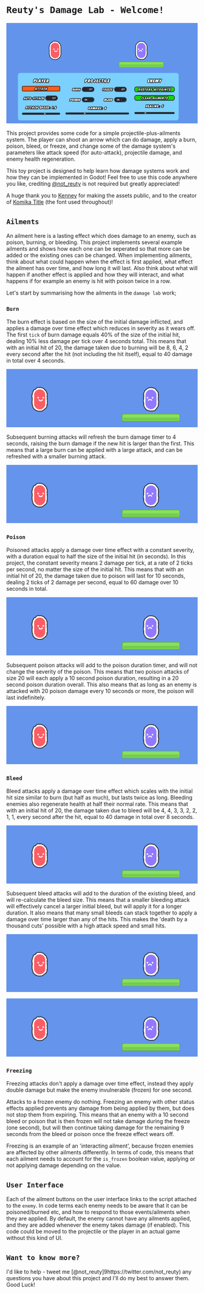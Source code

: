 # `Reuty's Damage Lab - Welcome!`

![](gifs/all.gif)

This project provides some code for a simple projectile-plus-ailments system. The player can shoot an arrow which can do damage, apply a burn, poison, bleed, or freeze, and change some of the damage system's parameters like attack speed (for auto-attack), projectile damage, and enemy health regeneration.

This toy project is designed to help learn how damage systems work and how they can be implemented in Godot! Feel free to use this code anywhere you like, crediting [@not_reuty](https://twitter.com/not_reuty) is not required but greatly appreciated!

A huge thank you to [Kenney](https://twitter.com/KenneyNL) for making the assets public, and to the creator of [Komika Title](https://www.dafont.com/komika-title.font) (the font used throughout)!

## `Ailments`
An ailment here is a lasting effect which does damage to an enemy, such as poison, burning, or bleeding. This project implements several example ailments and shows how each one can be seperated so that more can be added or the existing ones can be changed. When implementing ailments, think about what could happen when the effect is first applied, what effect the ailment has over time, and how long it will last. Also think about what will happen if another effect is applied and how they will interact, and what happens if for example an enemy is hit with poison twice in a row.

Let's start by summarising how the ailments in the `damage lab` work;

### `Burn`
The burn effect is based on the size of the initial damage inflicted, and applies a damage over time effect which reduces in severity as it wears off. The first `tick` of burn damage equals 40% of the size of the initial hit, dealing 10% less damage per tick over 4 seconds total. This means that with an initial hit of 20, the damage taken due to burning will be 8, 6, 4, 2 every second after the hit (not including the hit itself), equal to 40 damage in total over 4 seconds.

![](gifs/burn.gif)

Subsequent burning attacks will refresh the burn damage timer to 4 seconds, raising the burn damage if the new hit is larger than the first. This means that a large burn can be applied with a large attack, and can be refreshed with a smaller burning attack.

![](gifs/burn2.gif)

### `Poison`
Poisoned attacks apply a damage over time effect with a constant severity, with a duration equal to half the size of the initial hit (in seconds). In this project, the constant severity means 2 damage per tick, at a rate of 2 ticks per second, no matter the size of the initial hit. This means that with an initial hit of 20, the damage taken due to poison will last for 10 seconds, dealing 2 ticks of 2 damage per second, equal to 60 damage over 10 seconds in total.

![](gifs/poison.gif)

Subsequent poison attacks will add to the poison duration timer, and will not change the severity of the poison. This means that two poison attacks of size 20 will each apply a 10 second poison duration, resulting in a 20 second poison duration overall. This also means that as long as an enemy is attacked with 20 poison damage every 10 seconds or more, the poison will last indefinitely.

![](gifs/poison2.gif)

### `Bleed`
Bleed attacks apply a damage over time effect which scales with the initial hit size similar to burn (but half as much), but lasts twice as long. Bleeding enemies also regenerate health at half their normal rate. This means that with an initial hit of 20, the damage taken due to bleed will be 4, 4, 3, 3, 2, 2, 1, 1, every second after the hit, equal to 40 damage in total over 8 seconds. 

![](gifs/bleed.gif)

Subsequent bleed attacks will add to the duration of the existing bleed, and will re-calculate the bleed size. This means that a smaller bleeding attack will effectively cancel a larger initial bleed, but will apply it for a longer duration. It also means that many small bleeds can stack together to apply a damage over time larger than any of the hits. This makes the 'death by a thousand cuts' possible with a high attack speed and small hits.

![](gifs/bleed2.gif)

![](gifs/bleed3.gif)

### `Freezing`
Freezing attacks don't apply a damage over time effect, instead they apply double damage but make the enemy invulnerable (frozen) for one second.

Attacks to a frozen enemy do nothing. Freezing an enemy with other status effects applied prevents any damage from being applied by them, but does not stop them from expiring. This means that an enemy with a 10 second bleed or poison that is then frozen will not take damage during the freeze (one second), but will then continue taking damage for the remaining 9 seconds from the bleed or poison once the freeze effect wears off.

Freezing is an example of an 'interacting ailment', because frozen enemies are affected by other ailments differently. In terms of code, this means that each ailment needs to account for the `is_frozen` boolean value, applying or not applying damage depending on the value.

## `User Interface`
Each of the ailment buttons on the user interface links to the script attached to the `enemy`. In code terms each enemy needs to be aware that it can be poisoned/burned etc, and how to respond to those events/ailments when they are applied. By default, the enemy cannot have any ailments applied, and they are added whenever the enemy takes damage (if enabled). This code could be moved to the projectile or the player in an actual game without this kind of UI.

## `Want to know more?`
I'd like to help - tweet me [@not_reuty]9https://twitter.com/not_reuty) any questions you have about this project and I'll do my best to answer them. Good Luck!
